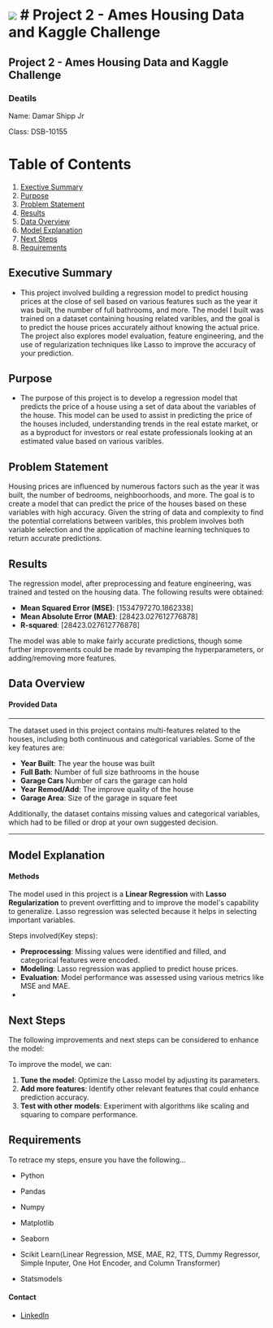 # ![](https://ga-dash.s3.amazonaws.com/production/assets/logo-9f88ae6c9c3871690e33280fcf557f33.png) # Project 2 - Ames Housing Data and Kaggle Challenge

## Project 2 - Ames Housing Data and Kaggle Challenge

### Deatils
Name: Damar Shipp Jr

Class: DSB-10155


# Table of Contents

1. [Exective Summary](#exective-summary)
2. [Purpose](#purpose)
3. [Problem Statement](#problem_statement)
4. [Results](#results)
5. [Data Overview](#data_overview)
6. [Model Explanation](#model_explanation)
7. [Next Steps](#next_steps)
8. [Requirements](#requirements) 

## Executive Summary

- This project involved building a regression model to predict housing prices at the close of sell based on various features such as the year it was built, the number of full bathrooms, and more. The model I built was trained on a dataset containing housing related varibles, and the goal is to predict the house prices accurately aithout knowing the actual price. The project also explores model evaluation, feature engineering, and the use of regularization techniques like Lasso to improve the accuracy of your prediction.

## Purpose

- The purpose of this project is to develop a regression model that predicts the price of a house using a set of data about the variables of the house. This model can be used to assist in predicting the price of the houses included, understanding trends in the real estate market, or as a byproduct for investors or real estate professionals looking at an estimated value based on various varibles.

## Problem Statement

Housing prices are influenced by numerous factors such as the year it was built, the number of bedrooms, neighboorhoods, and more. The goal is to create a model that can predict the price of the houses based on these variables with high accuracy. Given the string of data and complexity to find the potential correlations between varibles, this problem involves both variable selection and the application of machine learning techniques to return accurate predictions.

## Results

The regression model, after preprocessing and feature engineering, was trained and tested on the housing data. The following results were obtained:

- **Mean Squared Error (MSE)**: [1534797270.1862338]
- **Mean Absolute Error (MAE)**: [28423.027612776878]
- **R-squared**: [28423.027612776878]
  
The model was able to make fairly accurate predictions, though some further improvements could be made by revamping the hyperparameters, or adding/removing more features.

## Data Overview 
#### Provided Data
---
The dataset used in this project contains multi-features related to the houses, including both continuous and categorical variables. Some of the key features are:

- **Year Built**: The year the house was built
- **Full Bath**: Number of full size bathrooms in the house
- **Garage Cars** Number of cars the garage can hold
- **Year Remod/Add**: The improve quality of the house
- **Garage Area**: Size of the garage in square feet

Additionally, the dataset contains missing values and categorical variables, which had to be filled or drop at your own suggested decision.

---

## Model Explanation
#### Methods

The model used in this project is a **Linear Regression** with **Lasso Regularization** to prevent overfitting and to improve the model's capability to generalize. Lasso regression was selected because it helps in selecting important variables.

Steps involved(Key steps):

- **Preprocessing**: Missing values were identified and filled, and categorical features were encoded.
- **Modeling**: Lasso regression was applied to predict house prices.
- **Evaluation**: Model performance was assessed using various metrics like MSE and MAE.
- 

## Next Steps

The following improvements and next steps can be considered to enhance the model:

To improve the model, we can:
1. **Tune the model**: Optimize the Lasso model by adjusting its parameters.
2. **Add more features**: Identify other relevant features that could enhance prediction accuracy.
3. **Test with other models**: Experiment with algorithms like scaling and squaring to compare performance.
   

## Requirements
To retrace my steps, ensure you have the following...

- Python
  
- Pandas
  
- Numpy
  
- Matplotlib
  
- Seaborn

- Scikit Learn(Linear Regression, MSE, MAE, R2, TTS, Dummy Regressor, Simple Inputer, One Hot Encoder, and Column Transformer)

- Statsmodels



#### Contact
- [LinkedIn](www.linkedin.com/in/damar-shipp-jr-614b71186)
